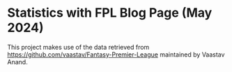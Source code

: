 # Statistics with FPL Blog Page (May 2024)
This project makes use of the data retrieved from https://github.com/vaastav/Fantasy-Premier-League maintained by Vaastav Anand.
